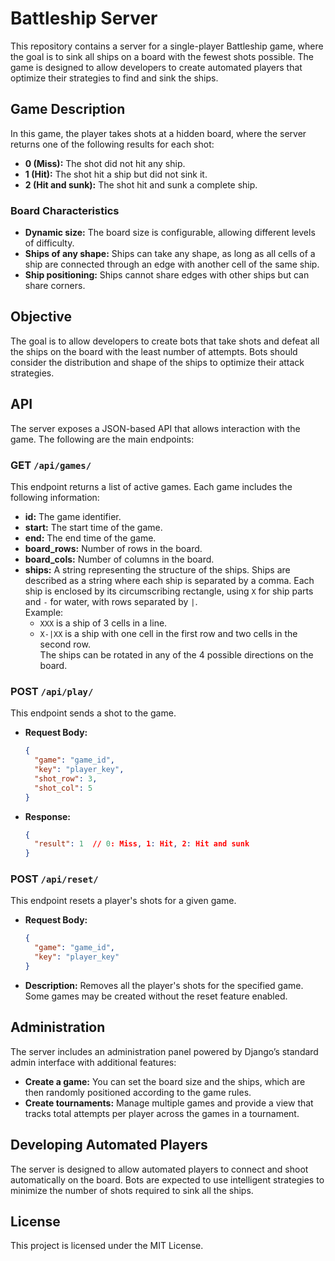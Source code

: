 # Battleship Server

This repository contains a server for a single-player Battleship game, where the goal is to sink all ships on a board with the fewest shots possible. The game is designed to allow developers to create automated players that optimize their strategies to find and sink the ships.

## Game Description

In this game, the player takes shots at a hidden board, where the server returns one of the following results for each shot:

- **0 (Miss):** The shot did not hit any ship.
- **1 (Hit):** The shot hit a ship but did not sink it.
- **2 (Hit and sunk):** The shot hit and sunk a complete ship.

### Board Characteristics

- **Dynamic size:** The board size is configurable, allowing different levels of difficulty.
- **Ships of any shape:** Ships can take any shape, as long as all cells of a ship are connected through an edge with another cell of the same ship.
- **Ship positioning:** Ships cannot share edges with other ships but can share corners.

## Objective

The goal is to allow developers to create bots that take shots and defeat all the ships on the board with the least number of attempts. Bots should consider the distribution and shape of the ships to optimize their attack strategies.

## API

The server exposes a JSON-based API that allows interaction with the game. The following are the main endpoints:

### GET `/api/games/`

This endpoint returns a list of active games. Each game includes the following information:

- **id:** The game identifier.
- **start:** The start time of the game.
- **end:** The end time of the game.
- **board_rows:** Number of rows in the board.
- **board_cols:** Number of columns in the board.
- **ships:** A string representing the structure of the ships. Ships are described as a string where each ship is separated by a comma. Each ship is enclosed by its circumscribing rectangle, using `X` for ship parts and `-` for water, with rows separated by `|`.  
  Example:  
  - `XXX` is a ship of 3 cells in a line.  
  - `X-|XX` is a ship with one cell in the first row and two cells in the second row.  
  The ships can be rotated in any of the 4 possible directions on the board.

### POST `/api/play/`

This endpoint sends a shot to the game.

- **Request Body:**
  ```json
  {
    "game": "game_id",
    "key": "player_key",
    "shot_row": 3,
    "shot_col": 5
  }
  ```

- **Response:**
  ```json
  {
    "result": 1  // 0: Miss, 1: Hit, 2: Hit and sunk
  }
  ```

### POST `/api/reset/`

This endpoint resets a player's shots for a given game.

- **Request Body:**
  ```json
  {
    "game": "game_id",
    "key": "player_key"
  }
  ```

- **Description:** Removes all the player's shots for the specified game. Some games may be created without the reset feature enabled.

## Administration

The server includes an administration panel powered by Django’s standard admin interface with additional features:

- **Create a game:** You can set the board size and the ships, which are then randomly positioned according to the game rules.
- **Create tournaments:** Manage multiple games and provide a view that tracks total attempts per player across the games in a tournament.

## Developing Automated Players

The server is designed to allow automated players to connect and shoot automatically on the board. Bots are expected to use intelligent strategies to minimize the number of shots required to sink all the ships.

## License

This project is licensed under the MIT License.
